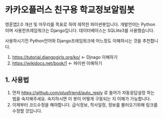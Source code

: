 카카오플러스 친구용 학교정보알림봇
==============================
영훈앱2.0 개선 및 마무리를 목표로 하여 제작한 파이썬봇입니다.
개발언어는 Python이며 사용한프레임워크는 Django입니다. 데이터베이스는 SQLlite3를 사용했습니다.

사용하시기전 Python언어와 Django프레임워크에 어느정도 이해하시는 것을 추천합니다.
1. https://tutorial.djangogirls.org/ko/ <- Djnago 이해하기
2. https://wikidocs.net/book/1 <- 파이썬 이해하기

## 1. 사용법
1. 먼저 https://github.com/plusfriend/auto_reply 로 들어가 자동응답설정 하는 법을 숙지해주세요. 숙지하시면 이 봇이 어떻게 구동되는 지 이해가 가능합니다.
2. 이제부터 코드수정을 해야합니다. 급식정보, 학사일정, 정보를 불러오기위해 링크를 수정할 것입니다.
